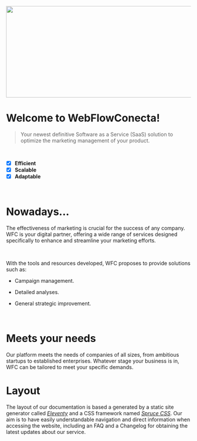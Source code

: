 <div align="center">
  <img src="https://imgur.com/wzTY5YI.jpeg" width="1000px" height="250px"/>
</div>

# Welcome to WebFlowConecta!

> Your newest definitive Software as a Service (SaaS) solution to optimize the marketing management of your product.

<br>

- [x] **Efficient**
- [x] **Scalable**
- [x] **Adaptable**

<br>

# Nowadays...

The effectiveness of marketing is crucial for the success of any company. WFC is your digital partner, offering a wide range of services designed specifically to enhance and streamline your marketing efforts.

<br>

With the tools and resources developed, WFC proposes to provide solutions such as:

- Campaign management.

- Detailed analyses.

- General strategic improvement.

<br>

# Meets your needs

Our platform meets the needs of companies of all sizes, from ambitious startups to established enterprises. Whatever stage your business is in, WFC can be tailored to meet your specific demands.

# Layout

The layout of our documentation is based a generated by a static site generator called _[Eleventy](https://www.11ty.dev/)_ and a CSS framework named _[Spruce CSS](https://sprucecss.com/)_. Our aim is to have easily understandable navigation and direct information when accessing the website, including an FAQ and a Changelog for obtaining the latest updates about our service.
